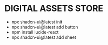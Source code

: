 # DIGITAL ASSETS STORE

- npx shadcn-ui@latest init
- npx shadcn-ui@latest add button
- npm install lucide-react
- npx shadcn-ui@latest add sheet
